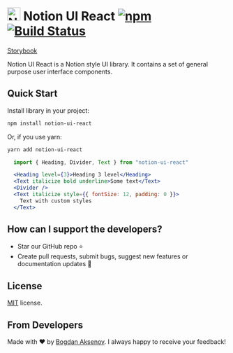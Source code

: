 # [<img src="https://cdn.worldvectorlogo.com/logos/notion-logo-1.svg" alt="Notion Logo" height="30px" />][link:notion-icon] Notion UI React [![npm][badge:license]]() [![Build Status][badge:github-actions]][link:github-actions]

[Storybook][link:storybook]

Notion UI React is a Notion style UI library. It contains a set of general purpose user interface components.

## Quick Start

Install library in your project:

```bash
npm install notion-ui-react
```

Or, if you use yarn:

```bash
yarn add notion-ui-react
```

```jsx
  import { Heading, Divider, Text } from "notion-ui-react"

  <Heading level={3}>Heading 3 level</Heading>
  <Text italicize bold underline>Some text</Text>
  <Divider />
  <Text italicize style={{ fontSize: 12, padding: 0 }}>
    Text with custom styles
  </Text>
```

## How can I support the developers?

- Star our GitHub repo :star:
- Create pull requests, submit bugs, suggest new features or documentation updates :wrench:

## License

[MIT](LICENSE) license.

## From Developers

Made with :heart: by [Bogdan Aksenov][link:bogdan-aksenov-tg].
I always happy to receive your feedback!

[badge:license]: https://img.shields.io/npm/l/react-native-ui-kitten.svg
[badge:github-actions]: https://github.com/akveo/react-native-ui-kitten/workflows/Build/badge.svg
[link:github-actions]: https://github.com/akveo/react-native-ui-kitten/actions
[link:notion-icon]: https://cdn.worldvectorlogo.com/logos/notion-logo-1.svg
[link:storybook]: https://bogdanaks.github.io/notion-ui-react/
[link:bogdan-aksenov-tg]: https://t.me/bogdanaks
